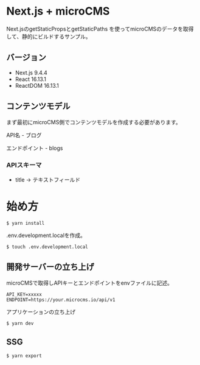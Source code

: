 # Next.js + microCMS

Next.jsのgetStaticPropsとgetStaticPaths を使ってmicroCMSのデータを取得して、静的にビルドするサンプル。

## バージョン

- Next.js 9.4.4
- React 16.13.1
- ReactDOM 16.13.1

## コンテンツモデル
まず最初にmicroCMS側でコンテンツモデルを作成する必要があります。

API名 - ブログ

エンドポイント - blogs

### APIスキーマ
- title -> テキストフィールド

# 始め方

```
$ yarn install
```

.env.development.localを作成。

```
$ touch .env.development.local
```

## 開発サーバーの立ち上げ

microCMSで取得しAPIキーとエンドポイントをenvファイルに記述。

```
API_KEY=xxxxx
ENDPOINT=https://your.microcms.io/api/v1
```

アプリケーションの立ち上げ

```
$ yarn dev
```

## SSG

```
$ yarn export
```
